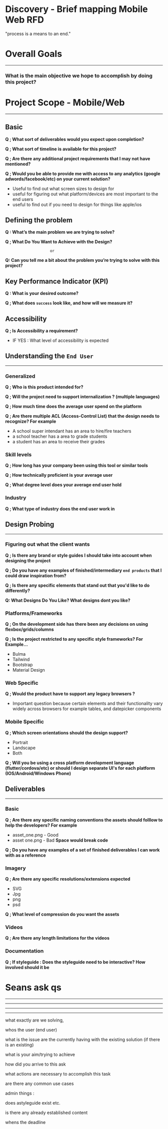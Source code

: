 # Discovery - Brief mapping Mobile Web RFD

"process is a means to an end."

# Overall Goals

---

### What is the main objective we hope to accomplish by doing this project?

# Project Scope - Mobile/Web

---

## Basic

**Q ; What sort of deliverables would you expect upon completion?**

**Q ; What sort of timeline is available for this project?**

**Q ; Are there any additional project requirements that I may not have mentioned?**

**Q ; Would you be able to provide me with access to any analytics (google adwords/facebook/etc) on your current solution?**

- Useful to find out what screen sizes to design for
- useful for figuring out what platform/devices are most important to the end users
- useful to find out if you need to design for things like apple/ios

## Defining the problem

**Q : What’s the main problem we are trying to solve?**

**Q ; What Do You Want to Achieve with the Design?**

                        or

**Q: Can you tell me a bit about the problem you’re trying to solve with this project?**

## Key Performance Indicator (KPI)

**Q : What is your desired outcome?**

**Q ; What does `success` look like, and how will we measure it?**

## Accessibility

**Q ; Is Accessibility a requirement?** 

- IF YES : What level of accessibility is expected

## Understanding the `End User`

---

### Generalized

**Q ; Who is this product intended for?**

**Q ; Will the project need to support internalization ? (multiple languages)**

**Q ; How much time does the average user spend on the platform**

**Q ; Are there multiple ACL (Access-Control List) that the design needs to recognize? For example**

- A school super intendant has an area to hire/fire teachers
- a school teacher has a area to grade students
- a student has an area to receive their grades

### Skill levels

**Q ; How long has your company been using this tool or similar tools**

**Q ; How technically proficient is your average user**

**Q ; What degree level does your average end user hold**

### Industry

**Q ; What type of industry does the end user work in**

## Design Probing

---

### Figuring out what the client wants

**Q ; Is there any brand or style guides I should take into account when designing the project**

**Q ; Do you have any examples of finished/intermediary `end products` that I could draw inspiration from?**

**Q ; Is there any specific elements that stand out that you'd like to do differently?**

**Q: What Designs Do You Like? What designs dont you like?**

### Platforms/Frameworks

**Q ; On the development side has there been any decisions on using flexbox/grids/columns** 

**Q ; Is the project restricted to any specific style frameworks? For Example...**

- Bulma
- Tailwind
- Bootstrap
- Material Design

### Web Specific

**Q ;  Would the product have to support any legacy browsers ?** 

- Important question because certain elements and their functionality vary widely across browsers for example tables, and datepicker components

### Mobile Specific

**Q ; Which screen orientations should the design support?**

- Portrait
- Landscape
- Both

**Q ; Will you be using a cross platform development language (flutter/cordova/etc) or should I design separate UI's for each platform (IOS/Android/Windows Phone)**

## Deliverables

---

### Basic

**Q ; Are there any specific naming conventions the assets should folllow to help the developers? For example**

- asset_one.png - Good
- asset one.png - Bad **Space would break code**

**Q ; Do you have any examples of a set of finished deliverables I can work with as a reference**

### Imagery

**Q ; Are there any specific resolutions/extensions expected** 

- SVG
- Jpg
- png
- psd

**Q ; What level of compression do you want the assets**

### Videos

**Q ; Are there any length limitations for the videos**

### Documentation

**Q ; If styleguide : Does the styleguide need to be interactive? How involved should it be**

# Seans ask qs

---

---

---

---

what exactly are we solving, 

whos the user (end user) 

what is the issue are the currently having with the existing solution (if there is an existing) 

what is your aim/trying to achieve 

how did you arrive to this ask 

what actions are necessary to accomplish this task 

are there any common use cases

admin things :

does astyleguide exist etc. 

is there any already established content

whens the deadline